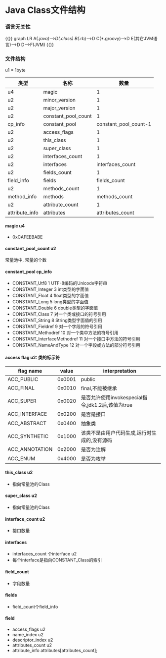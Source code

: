 # Java Class文件结构


### 语言无关性

{{<mermaid>}}
graph LR
  A(*.java)-->D(.class)
  B(*.rb)-->D
  C(*.groovy)-->D
  E(其它JVM语言)-->D
  D-->F(JVM)
{{</mermaid>}}

### 文件结构
u1 = 1byte

类型|名称|数量
-|-|-
u4|magic|1
u2|minor_version|1
u2|major_version|1
u2|constant_pool_count|1
cp_info|constant_pool|constant_pool_count-1
u2|access_flags|1
u2|this_class|1
u2|super_class|1
u2|interfaces_count|1
u2|interfaces|interfaces_count
u2|fields_count|1
field_info|fields|fields_count
u2|methods_count|1
method_info|methods|methods_count
u2|attribute_count|1
attribute_info|attributes|attributes_count

#### magic u4
- 0xCAFEEBABE

#### constant_pool_count u2
常量池中, 常量的个数

#### constant_pool cp_info
- CONSTANT_Utf8 1 UTF-8编码的Unicode字符串
- CONSTANT_Integer 3 int类型的字面值
- CONSTANT_Float 4 float类型的字面值
- CONSTANT_Long 5 long类型的字面值
- CONSTANT_Double 6 double类型的字面值
- CONSTANT_Class 7 对一个类或接口的符号引用
- CONSTANT_String 8 String类型字面值的引用
- CONSTANT_Fieldref 9 对一个字段的符号引用
- CONSTANT_Methodref 10 对一个类中方法的符号引用
- CONSTANT_InterfaceMethodref 11 对一个接口中方法的符号引用
- CONSTANT_NameAndType 12 对一个字段或方法的部分符号引用

#### access flag u2: 类的标示符
flag name|value|interpretation
-|-|-
ACC_PUBLIC|0x0001|public
ACC_FINAL|0x0010|final,不能被继承
ACC_SUPER|0x0020|是否允许使用invokespecial指令,jdk1.2后,该值为true
ACC_INTERFACE|0x0200|是否是接口
ACC_ABSTRACT|0x0400|抽象类
ACC_SYNTHETIC|0x1000|该类不是由用户代码生成,运行时生成的,没有源码
ACC_ANNOTATION|0x2000|是否为注解
ACC_ENUM|0x4000|是否为枚举

#### this_class u2
- 指向常量池的Class

#### super_class u2
- 指向常量池的Class

#### interface_count u2
- 接口数量

#### interfaces
- interfaces_count 个interface u2
- 每个interface是指向CONSTANT_Class的索引

#### field_count
- 字段数量

#### fields
- field_count个field_info

#### field
- access_flags u2
- name_index u2
- descriptor_index u2
- attributes_count u2
- attribute_info attributes[attributes_count];



